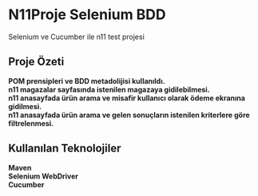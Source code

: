 # N11Proje Selenium BDD
 Selenium ve Cucumber ile n11 test projesi
 
 ## Proje Özeti
 **POM prensipleri ve BDD metadolijisi kullanıldı.** <br/>
 **n11 magazalar sayfasında istenilen magazaya gidilebilmesi.** <br/>
 **n11 anasayfada ürün arama ve misafir kullanıcı olarak ödeme ekranına gidilmesi.** <br/>
 **n11 anasayfada ürün arama ve gelen sonuçların istenilen kriterlere göre filtrelenmesi.** <br/>
 
 ## Kullanılan Teknolojiler
 **Maven** <br/>
 **Selenium WebDriver** <br/>
 **Cucumber** <br/>
 
 
